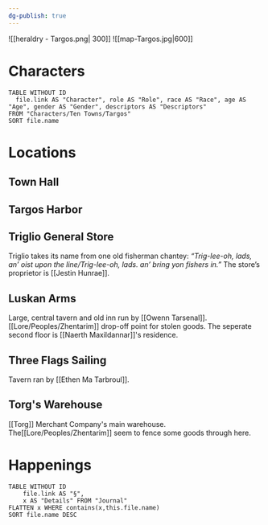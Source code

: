 ```yaml
---
dg-publish: true
---
```

![[heraldry - Targos.png| 300]]
![[map-Targos.jpg|600]]
# Characters
```dataview 
TABLE WITHOUT ID
  file.link AS "Character", role AS "Role", race AS "Race", age AS "Age", gender AS "Gender", descriptors AS "Descriptors"
FROM "Characters/Ten Towns/Targos"
SORT file.name
```

# Locations
## Town Hall
## Targos Harbor
## Triglio General Store
Triglio takes its name from one old fisherman chantey:
*“Trig-lee-oh, lads, an’ oist upon the line/Trig-lee-oh,
lads. an’ bring yon fishers in.”* The store’s proprietor
is [[Jestin Hunrae]].
## Luskan Arms
Large, central tavern and old inn run by [[Owenn Tarsenal]]. [[Lore/Peoples/Zhentarim]] drop-off point for stolen goods. The seperate second floor is [[Naerth Maxildannar]]'s residence.
## Three Flags Sailing
Tavern ran by [[Ethen Ma Tarbroul]]. 
## Torg's Warehouse
[[Torg]] Merchant Company's main warehouse. The[[Lore/Peoples/Zhentarim]] seem to fence some goods through here.

# Happenings
```dataview
TABLE WITHOUT ID
	file.link AS "§", 
	x AS "Details" FROM "Journal"
FLATTEN x WHERE contains(x,this.file.name) 
SORT file.name DESC
```
